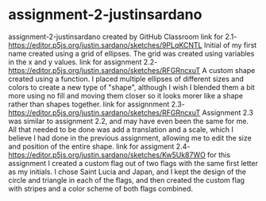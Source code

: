 # assignment-2-justinsardano
assignment-2-justinsardano created by GitHub Classroom
link for 2.1-https://editor.p5js.org/justin.sardano/sketches/9PLqKCNTL
Initial of my first name created using a grid of ellipses. The grid was created using variables in the x and y values.
link for assignment 2.2-https://editor.p5js.org/justin.sardano/sketches/RFGRncxuT
A custom shape created using a function. I placed multiple ellipses of different sizes and colors to create a new type of "shape", although I wish I blended them a bit more using no fill and moving them closer so it looks morer like a shape rather than shapes together.
link for assignnment 2.3-https://editor.p5js.org/justin.sardano/sketches/RFGRncxuT
Assignment 2.3 was similar to assignment 2.2, and may have even been the same for me. All that needed to be done was add a translation and a scale, which I believe I had done in the previous assignment, allowing me to edit the size and position of the entire shape.
link for assigment 2.4-https://editor.p5js.org/justin.sardano/sketches/Kw5Uk87WO
for this assignment I created a custom flag out of two flags with the same first letter as my initials. I chose Saint Lucia and Japan, and I kept the design of the circle and triangle in each of the flags, and then created the custom flag with stripes and a color scheme of both flags combined. 
